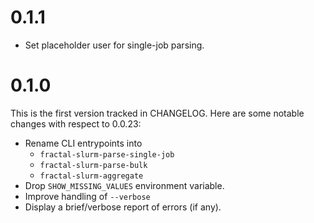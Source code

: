 # 0.1.1

* Set placeholder user for single-job parsing.

# 0.1.0

This is the first version tracked in CHANGELOG. Here are some notable changes with respect to 0.0.23:
* Rename CLI entrypoints into
    * `fractal-slurm-parse-single-job`
    * `fractal-slurm-parse-bulk`
    * `fractal-slurm-aggregate`
* Drop `SHOW_MISSING_VALUES` environment variable.
* Improve handling of `--verbose`
* Display a brief/verbose report of errors (if any).

